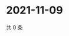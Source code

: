 # 2021-11-09

共 0 条

<!-- BEGIN WEIBO -->
<!-- 最后更新时间 Tue Nov 09 2021 09:56:49 GMT+0800 (China Standard Time) -->

<!-- END WEIBO -->
